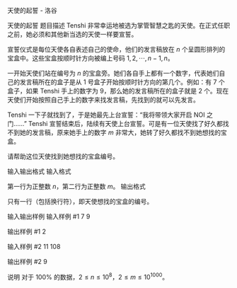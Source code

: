 



天使的起誓 - 洛谷














天使的起誓
题目描述
Tenshi 非常幸运地被选为掌管智慧之匙的天使。在正式任职之前，她必须和其他新当选的天使一样要宣誓。

宣誓仪式是每位天使各自表述自己的使命，他们的发言稿放在 $n$ 个呈圆形排列的宝盒中。这些宝盒按顺时针方向被编上号码 $1, 2, \cdots, n - 1, n$。

一开始天使们站在编号为 $n$ 的宝盒旁。她们各自手上都有一个数字，代表她们自己的发言稿所在的盒子是从 $1$ 号盒子开始按顺时针方向的第几个。例如：有  $7$ 个盒子，如果 Tenshi 手上的数字为 $9$，那么她的发言稿所在的盒子就是 $2$ 个。现在天使们开始按照自己手上的数字来找发言稿，先找到的就可以先发言。 

Tenshi 一下子就找到了，于是她最先上台宣誓：“我将带领大家开启 NOI 之门……” Tenshi 宣誓结束后，陆续有天使上台宣誓。可是有一位天使找了好久都找不到她的发言稿，原来她手上的数字 $m$ 非常大，她转了好久都找不到她想找的宝盒。

请帮助这位天使找到她想找的宝盒编号。

输入输出格式
输入格式

第一行为正整数 $n$，第二行为正整数 $m$。
输出格式

只有一行（包括换行符），即天使想找的宝盒的编号。

输入输出样例
输入样例 #1
7
9

输出样例 #1
2

输入样例 #2
11
108

输出样例 #2
9

说明
对于 $100 \%$ 的数据，$2\le n\le 10^8$，$2\le m\le 10^{1000}$。






